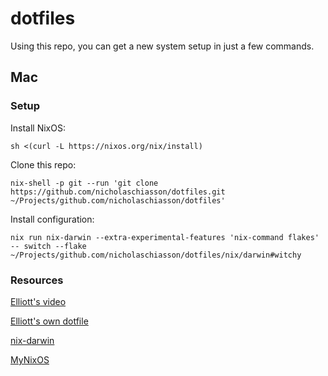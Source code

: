 # dotfiles

Using this repo, you can get a new system setup in just a few commands.

## Mac

### Setup

Install NixOS:

```shell
sh <(curl -L https://nixos.org/nix/install)
```

Clone this repo:

```shell
nix-shell -p git --run 'git clone https://github.com/nicholaschiasson/dotfiles.git ~/Projects/github.com/nicholaschiasson/dotfiles'
```

Install configuration:

```shell
nix run nix-darwin --extra-experimental-features 'nix-command flakes' -- switch --flake ~/Projects/github.com/nicholaschiasson/dotfiles/nix/darwin#witchy
```

### Resources

[Elliott's video](https://www.youtube.com/watch?v=Z8BL8mdzWHI)

[Elliott's own dotfile](https://github.com/elliottminns/dotfiles)

[nix-darwin](https://github.com/LnL7/nix-darwin)

[MyNixOS](https://mynixos.com/)
